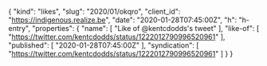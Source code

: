 {
  "kind": "likes",
  "slug": "2020/01/okqro",
  "client_id": "https://indigenous.realize.be",
  "date": "2020-01-28T07:45:00Z",
  "h": "h-entry",
  "properties": {
    "name": [
      "Like of @kentcdodds's tweet"
    ],
    "like-of": [
      "https://twitter.com/kentcdodds/status/1222012790996520961"
    ],
    "published": [
      "2020-01-28T07:45:00Z"
    ],
    "syndication": [
      "https://twitter.com/kentcdodds/status/1222012790996520961"
    ]
  }
}
